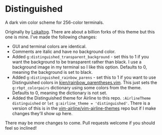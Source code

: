 # Distinguished

A dark vim color scheme for 256-color terminals.

Originally by [Lokaltog](https://github.com/Lokaltog). There are about a billion forks of this theme but this one is
mine. I've made the following changes:

- GUI and terminal colors are identical.
- Comments are italic and have no background color.
- Added `g:distinguished_transparent_background` - set this to 1 if you want the background to be transparent rather
  than black. I use a background image in my terminal so I like this option. Defaults to 0, meaning the background is
  set to black.
- Added `g:distinguished_rainbow_parens` - set this to 1 if you want to use Distinguished colors in
  [kien/rainbow_parentheses.vim](https://github.com/kien/rainbow_parentheses.vim). This just sets the
  `g:rbpt_colorpairs` dictionary using some colors from the theme. Defaults to 0, meaning the dictionary is not set.
- Added the Distinguished theme for Airline to this repo. `:AirlineTheme distinguished` or `let g:airline_theme =
  'distinguished'`. There is a version of this is in the
  [vim-airline/vim-airline-themes](https://github.com/vim-airline/vim-airline-themes) repo but if I make changes
  they'll show up here.

There may be more changes to come. Pull requests welcome if you should feel so inclined!
